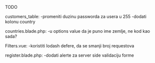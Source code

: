 TODO

customers_table:
-promeniti duzinu passworda za usera u 255
-dodati kolonu country

countries.blade.php:
-u options value da je puno ime zemlje, ne kod kao sada?

Filters.vue:
-koristiti lodash defere, da se smanji broj requestova

register.blade.php:
-dodati alerte za server side validaciju forme
